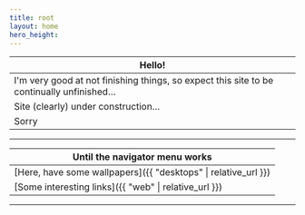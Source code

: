 ```yaml
---
title: root
layout: home
hero_height: 
---
```




| Hello!                                                       |
| ------------------------------------------------------------ |
| I'm very good at not finishing things, so expect this site to be continually unfinished… |
| Site (clearly) under construction…                           |
| Sorry                                                        |

---

| Until the navigator menu works                               |
| ------------------------------------------------------------ |
| [Here, have some wallpapers]({{ "desktops" \| relative_url }}) |
| [Some interesting links]({{ "web" \| relative_url }})        |

---

